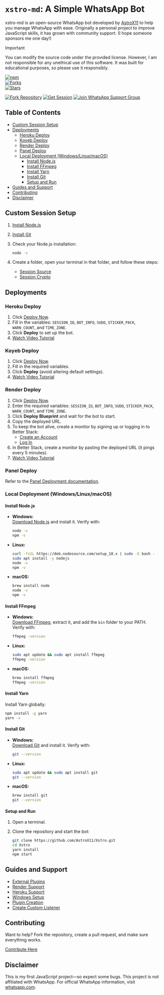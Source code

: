 # `xstro-md`: A Simple WhatsApp Bot

xstro-md is an open-source WhatsApp bot developed by [AstroX11](https://github.com/AstroX11) to help you manage WhatsApp with ease. Originally a personal project to improve JavaScript skills, it has grown with community support. (I hope someone sponsors me one day!)

> [!Important]  
> You can modify the source code under the provided license. However, I am not responsible for any unethical use of this software. It was built for educational purposes, so please use it responsibly.

[![npm](https://img.shields.io/npm/dm/xstro-utils?style=for-the-badge)](https://www.npmjs.com/package/xstro-utils)  
[![Forks](https://img.shields.io/github/forks/AstroX11/Xstro?style=for-the-badge)](https://github.com/AstroX11/Xstro/network/members)  
[![Stars](https://img.shields.io/github/stars/AstroX11/Xstro?style=for-the-badge)](https://github.com/AstroX11/Xstro/stargazers)

[![Fork Repository](https://img.shields.io/badge/Fork_Repo-blue?style=for-the-badge&logo=github)](https://github.com/AstroX11/Xstro/fork)
[![Get Session](https://img.shields.io/badge/Get_Session-black?style=for-the-badge&logo=react)](https://bit.ly/41mQBbY)
[![Join WhatsApp Support Group](https://img.shields.io/badge/Support_Group-black?style=for-the-badge&logo=whatsapp)](https://chat.whatsapp.com/HIvICIvQ8hL4PmqBu7a2C6)

## Table of Contents

- [Custom Session Setup](#custom-session-setup)
- [Deployments](#deployments)
  - [Heroku Deploy](#heroku-deploy)
  - [Koyeb Deploy](#koyeb-deploy)
  - [Render Deploy](#render-deploy)
  - [Panel Deploy](#panel-deploy)
  - [Local Deployment (Windows/Linux/macOS)](#local-deployment-windowslinuxmacos)
    - [Install Node.js](#install-nodejs)
    - [Install FFmpeg](#install-ffmpeg)
    - [Install Yarn](#install-yarn)
    - [Install Git](#install-git)
    - [Setup and Run](#setup-and-run)
- [Guides and Support](#guides-and-support)
- [Contributing](#contributing)
- [Disclaimer](#disclaimer)

## Custom Session Setup

1. [Install Node.js](https://nodejs.org/en)
2. [Install Git](https://git-scm.com/)
3. Check your Node.js installation:

   ```bash
   node -v
   ```

4. Create a folder, open your terminal in that folder, and follow these steps:
   - [Session Source](https://github.com/AstroX11/XstroSession)
   - [Session Crypto](https://github.com/AstroX11/session-maker-crypto)

## Deployments

### Heroku Deploy

1. Click [Deploy Now](https://www.heroku.com/deploy?template=https://github.com/AstroX11/Xstro).
2. Fill in the variables: `SESSION_ID`, `BOT_INFO`, `SUDO`, `STICKER_PACK`, `WARN_COUNT`, and `TIME_ZONE`.
3. Click **Deploy** to set up the bot.
4. [Watch Video Tutorial](https://tinyurl.com/2yrycr7h)

### Koyeb Deploy

1. Click [Deploy Now](https://app.koyeb.com/services/deploy?type=git&builder=dockerfile&repository=https://github.com/AstroX11/Xstro&branch=master&name=xstro&env%5BSESSION_ID%5D=null&env%5BSUDO%5D=null&env%5BBOT_INFO%5D=αѕтяσχ11;χѕтяσ%20м∂&env%5BSTICKER_PACK%5D=мα∂є%20бу;χѕтяσ%20мυℓтι%20∂єνι¢є%20вσт&env%5BWARN_COUNT%5D=3&env%5BTIME_ZONE%5D=Africa/Lagos).
2. Fill in the required variables.
3. Click **Deploy** (avoid altering default settings).
4. [Watch Video Tutorial](https://tinyurl.com/2yrycr7h)

### Render Deploy

1. Click [Deploy Now](https://render.com/deploy?repo=https://github.com/AstroX11/Xstro).
2. Enter the required variables: `SESSION_ID`, `BOT_INFO`, `SUDO`, `STICKER_PACK`, `WARN_COUNT`, and `TIME_ZONE`.
3. Click **Deploy Blueprint** and wait for the bot to start.
4. Copy the deployed URL.
5. To keep the bot alive, create a monitor by signing up or logging in to Better Stack:
   - [Create an Account](https://betterstack.com/users/sign-up)
   - [Log In](https://betterstack.com/users/sign-in#magic)
6. In Better Stack, create a monitor by pasting the deployed URL (it pings every 5 minutes).
7. [Watch Video Tutorial](https://tinyurl.com/2yrycr7h)

### Panel Deploy

Refer to the [Panel Deployment documentation](https://github.com/AstroX11/Xstro/wiki/Panel-Support).

### Local Deployment (Windows/Linux/macOS)

#### Install Node.js

- **Windows:**  
  [Download Node.js](https://nodejs.org/) and install it. Verify with:

  ```bash
  node -v
  npm -v
  ```

- **Linux:**

  ```bash
  curl -fsSL https://deb.nodesource.com/setup_18.x | sudo -E bash -
  sudo apt install -y nodejs
  node -v
  npm -v
  ```

- **macOS:**

  ```bash
  brew install node
  node -v
  npm -v
  ```

#### Install FFmpeg

- **Windows:**  
  [Download FFmpeg](https://ffmpeg.org/download.html), extract it, and add the `bin` folder to your PATH. Verify with:

  ```bash
  ffmpeg -version
  ```

- **Linux:**

  ```bash
  sudo apt update && sudo apt install ffmpeg
  ffmpeg -version
  ```

- **macOS:**

  ```bash
  brew install ffmpeg
  ffmpeg -version
  ```

#### Install Yarn

Install Yarn globally:

```bash
npm install -g yarn
yarn -v
```

#### Install Git

- **Windows:**  
  [Download Git](https://git-scm.com/) and install it. Verify with:

  ```bash
  git --version
  ```

- **Linux:**

  ```bash
  sudo apt update && sudo apt install git
  git --version
  ```

- **macOS:**

  ```bash
  brew install git
  git --version
  ```

#### Setup and Run

1. Open a terminal.
2. Clone the repository and start the bot:

   ```bash
   git clone https://github.com/AstroX11/Xstro.git
   cd Xstro
   yarn install
   npm start
   ```

## Guides and Support

- [External Plugins](https://github.com/AstroX11/Xstro/wiki/External-Plugins)
- [Render Support](https://github.com/AstroX11/Xstro/wiki/Render-Support)
- [Heroku Support](https://github.com/AstroX11/Xstro/wiki/Heroku-Support)
- [Windows Setup](https://github.com/AstroX11/Xstro/wiki/Windows-Setup)
- [Plugin Creation](https://github.com/AstroX11/Xstro/wiki/Plugin-Creation)
- [Create Custom Listener](https://github.com/AstroX11/Xstro/wiki/Create-Custom-Listener)

## Contributing

Want to help? Fork the repository, create a pull request, and make sure everything works.

[Contribute Here](https://github.com/AstroX11/Xstro/blob/master/.github/contributing.md)

## Disclaimer

This is my first JavaScript project—so expect some bugs. This project is not affiliated with WhatsApp. For official WhatsApp information, visit [whatsapp.com](https://whatsapp.com).
